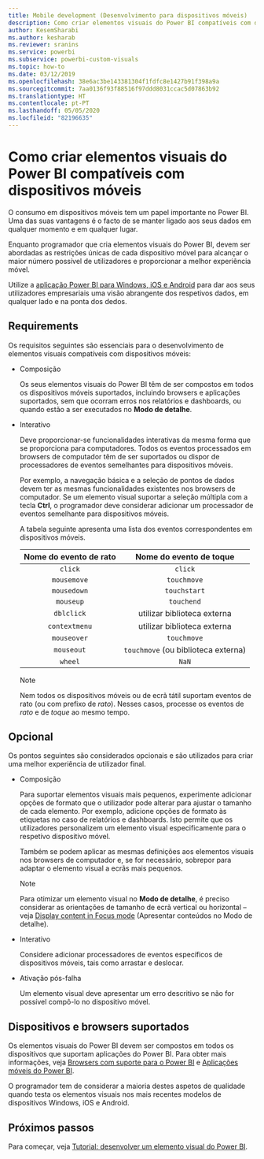 ```yaml
---
title: Mobile development (Desenvolvimento para dispositivos móveis)
description: Como criar elementos visuais do Power BI compatíveis com dispositivos móveis
author: KesemSharabi
ms.author: kesharab
ms.reviewer: sranins
ms.service: powerbi
ms.subservice: powerbi-custom-visuals
ms.topic: how-to
ms.date: 03/12/2019
ms.openlocfilehash: 38e6ac3be143381304f1fdfc8e1427b91f398a9a
ms.sourcegitcommit: 7aa0136f93f88516f97ddd8031ccac5d07863b92
ms.translationtype: HT
ms.contentlocale: pt-PT
ms.lasthandoff: 05/05/2020
ms.locfileid: "82196635"
---
```

# <a name="how-to-create-mobile-friendly-power-bi-visuals"></a>Como criar elementos visuais do Power BI compatíveis com dispositivos móveis
O consumo em dispositivos móveis tem um papel importante no Power BI. Uma das suas vantagens é o facto de se manter ligado aos seus dados em qualquer momento e em qualquer lugar.

Enquanto programador que cria elementos visuais do Power BI, devem ser abordadas as restrições únicas de cada dispositivo móvel para alcançar o maior número possível de utilizadores e proporcionar a melhor experiência móvel.

Utilize a [aplicação Power BI para Windows, iOS e Android](/power-bi/consumer/mobile/mobile-apps-for-mobile-devices) para dar aos seus utilizadores empresariais uma visão abrangente dos respetivos dados, em qualquer lado e na ponta dos dedos.

## <a name="requirements"></a>Requirements

Os requisitos seguintes são essenciais para o desenvolvimento de elementos visuais compatíveis com dispositivos móveis:

- Composição

  Os seus elementos visuais do Power BI têm de ser compostos em todos os dispositivos móveis suportados, incluindo browsers e aplicações suportados, sem que ocorram erros nos relatórios e dashboards, ou quando estão a ser executados no **Modo de detalhe**. 

- Interativo

  Deve proporcionar-se funcionalidades interativas da mesma forma que se proporciona para computadores. Todos os eventos processados em browsers de computador têm de ser suportados ou dispor de processadores de eventos semelhantes para dispositivos móveis.
  
  Por exemplo, a navegação básica e a seleção de pontos de dados devem ter as mesmas funcionalidades existentes nos browsers de computador. Se um elemento visual suportar a seleção múltipla com a tecla **Ctrl**, o programador deve considerar adicionar um processador de eventos semelhante para dispositivos móveis.

  A tabela seguinte apresenta uma lista dos eventos correspondentes em dispositivos móveis.

  | Nome do evento de rato | Nome do evento de toque |
  |:----------------:|:----------------:|
  | `click` | `click` |
  | `mousemove` | `touchmove` |
  | `mousedown` | `touchstart` |
  | `mouseup` | `touchend` |
  | `dblclick` | utilizar biblioteca externa |
  | `contextmenu` | utilizar biblioteca externa |
  | `mouseover` | `touchmove` |
  | `mouseout` | `touchmove` (ou biblioteca externa) |
  | `wheel` | `NaN` |

  > [!NOTE]
  > Nem todos os dispositivos móveis ou de ecrã tátil suportam eventos de rato (ou com prefixo de *rato*). Nesses casos, processe os eventos de *rato* e de *toque* ao mesmo tempo.

## <a name="optional"></a>Opcional
Os pontos seguintes são considerados opcionais e são utilizados para criar uma melhor experiência de utilizador final.

- Composição

  Para suportar elementos visuais mais pequenos, experimente adicionar opções de formato que o utilizador pode alterar para ajustar o tamanho de cada elemento. Por exemplo, adicione opções de formato às etiquetas no caso de relatórios e dashboards. Isto permite que os utilizadores personalizem um elemento visual especificamente para o respetivo dispositivo móvel.
  
  Também se podem aplicar as mesmas definições aos elementos visuais nos browsers de computador e, se for necessário, sobrepor para adaptar o elemento visual a ecrãs mais pequenos.

  > [!NOTE]
  > Para otimizar um elemento visual no **Modo de detalhe**, é preciso considerar as orientações de tamanho de ecrã vertical ou horizontal – veja [Display content in Focus mode](/power-bi/consumer/end-user-focus) (Apresentar conteúdos no Modo de detalhe).

- Interativo

  Considere adicionar processadores de eventos específicos de dispositivos móveis, tais como arrastar e deslocar.

- Ativação pós-falha

  Um elemento visual deve apresentar um erro descritivo se não for possível compô-lo no dispositivo móvel.

## <a name="supported-browsers-and-devices"></a>Dispositivos e browsers suportados
Os elementos visuais do Power BI devem ser compostos em todos os dispositivos que suportam aplicações do Power BI. Para obter mais informações, veja [Browsers com suporte para o Power BI](/power-bi/power-bi-browsers) e [Aplicações móveis do Power BI](/power-bi/consumer/mobile/mobile-apps-for-mobile-devices).

O programador tem de considerar a maioria destes aspetos de qualidade quando testa os elementos visuais nos mais recentes modelos de dispositivos Windows, iOS e Android.

## <a name="next-steps"></a>Próximos passos
Para começar, veja [Tutorial: desenvolver um elemento visual do Power BI](/power-bi/developer/visuals/custom-visual-develop-tutorial).
